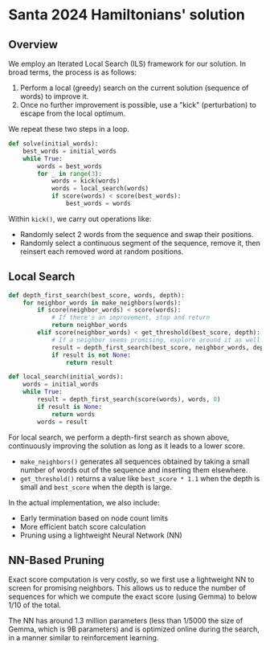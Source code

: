 # Santa 2024 Hamiltonians' solution

## Overview

We employ an Iterated Local Search (ILS) framework for our solution. In broad terms, the process is as follows:

1. Perform a local (greedy) search on the current solution (sequence of words) to improve it.
2. Once no further improvement is possible, use a "kick" (perturbation) to escape from the local optimum.

We repeat these two steps in a loop.

```python
def solve(initial_words):
    best_words = initial_words
    while True:
        words = best_words
        for _ in range(3):
            words = kick(words)
            words = local_search(words)
            if score(words) < score(best_words):
                best_words = words
```

Within `kick()`, we carry out operations like:

- Randomly select 2 words from the sequence and swap their positions.
- Randomly select a continuous segment of the sequence, remove it, then reinsert each removed word at random positions.

## Local Search

```python
def depth_first_search(best_score, words, depth):
    for neighbor_words in make_neighbors(words):
        if score(neighbor_words) < score(words):
            # If there's an improvement, stop and return
            return neighbor_words
        elif score(neighbor_words) < get_threshold(best_score, depth):
            # If a neighbor seems promising, explore around it as well
            result = depth_first_search(best_score, neighbor_words, depth + 1)
            if result is not None:
                return result

def local_search(initial_words):
    words = initial_words
    while True:
        result = depth_first_search(score(words), words, 0)
        if result is None:
            return words
        words = result
```

For local search, we perform a depth-first search as shown above, continuously improving the solution as long as it leads to a lower score.

- `make_neighbors()` generates all sequences obtained by taking a small number of words out of the sequence and inserting them elsewhere.
- `get_threshold()` returns a value like `best_score * 1.1` when the depth is small and `best_score` when the depth is large.

In the actual implementation, we also include:
- Early termination based on node count limits
- More efficient batch score calculation
- Pruning using a lightweight Neural Network (NN)

## NN-Based Pruning

Exact score computation is very costly, so we first use a lightweight NN to screen for promising neighbors. This allows us to reduce the number of sequences for which we compute the exact score (using Gemma) to below 1/10 of the total.

The NN has around 1.3 million parameters (less than 1/5000 the size of Gemma, which is 9B parameters) and is optimized online during the search, in a manner similar to reinforcement learning.
